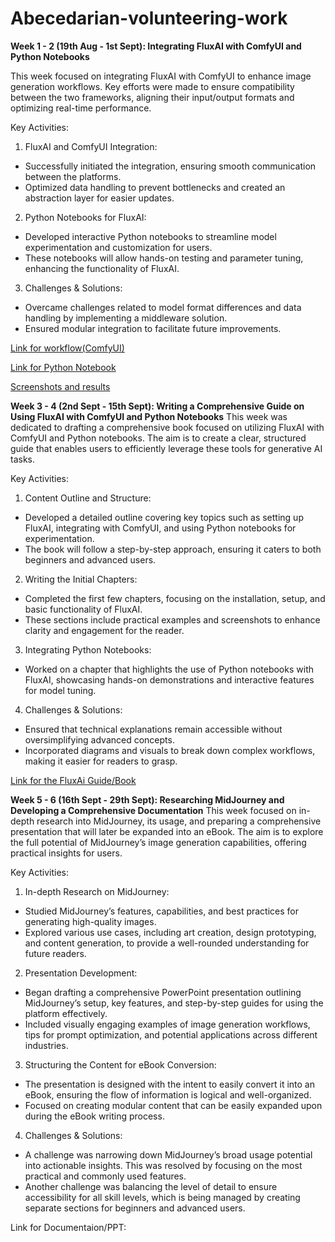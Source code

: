 # Abecedarian-volunteering-work

**Week 1 - 2 (19th Aug - 1st Sept): Integrating FluxAI with ComfyUI and Python Notebooks**

This week focused on integrating FluxAI with ComfyUI to enhance image generation workflows. Key efforts were made to ensure compatibility between the two frameworks, aligning their input/output formats and optimizing real-time performance.

Key Activities:

1. FluxAI and ComfyUI Integration:

- Successfully initiated the integration, ensuring smooth communication between the platforms.
- Optimized data handling to prevent bottlenecks and created an abstraction layer for easier updates.

2. Python Notebooks for FluxAI:

- Developed interactive Python notebooks to streamline model experimentation and customization for users.
- These notebooks will allow hands-on testing and parameter tuning, enhancing the functionality of FluxAI.

3. Challenges & Solutions:

- Overcame challenges related to model format differences and data handling by implementing a middleware solution.
- Ensured modular integration to facilitate future improvements.

[Link for workflow(ComfyUI)](<https://github.com/rkarwankar/Abecedarian-volunteering-work/tree/main/Week%201%20-%202%20(19th%20Aug%20-%201st%20Sept)/Screenshots%20and%20results>)

[Link for Python Notebook](<https://github.com/rkarwankar/Abecedarian-volunteering-work/blob/main/Week%201%20-%202%20(19th%20Aug%20-%201st%20Sept)/Python%20Notebook%20With%20FluxAI/FluxAI%20Schnell%20and%20dev%20tutorial.ipynb>)

[Screenshots and results](<https://github.com/rkarwankar/Abecedarian-volunteering-work/tree/main/Week%201%20-%202%20(19th%20Aug%20-%201st%20Sept)/Screenshots%20and%20results>)

**Week 3 - 4 (2nd Sept - 15th Sept): Writing a Comprehensive Guide on Using FluxAI with ComfyUI and Python Notebooks**
This week was dedicated to drafting a comprehensive book focused on utilizing FluxAI with ComfyUI and Python notebooks. The aim is to create a clear, structured guide that enables users to efficiently leverage these tools for generative AI tasks.

Key Activities:

1. Content Outline and Structure:

- Developed a detailed outline covering key topics such as setting up FluxAI, integrating with ComfyUI, and using Python notebooks for experimentation.
- The book will follow a step-by-step approach, ensuring it caters to both beginners and advanced users.

2. Writing the Initial Chapters:

- Completed the first few chapters, focusing on the installation, setup, and basic functionality of FluxAI.
- These sections include practical examples and screenshots to enhance clarity and engagement for the reader.

3. Integrating Python Notebooks:

- Worked on a chapter that highlights the use of Python notebooks with FluxAI, showcasing hands-on demonstrations and interactive features for model tuning.

4. Challenges & Solutions:

- Ensured that technical explanations remain accessible without oversimplifying advanced concepts.
- Incorporated diagrams and visuals to break down complex workflows, making it easier for readers to grasp.

[Link for the FluxAi Guide/Book](<https://github.com/rkarwankar/Abecedarian-volunteering-work/tree/main/Week%203%20-%204%20(2nd%20Sept%20-%2015th%20Sept)>)

**Week 5 - 6 (16th Sept - 29th Sept): Researching MidJourney and Developing a Comprehensive Documentation**
This week focused on in-depth research into MidJourney, its usage, and preparing a comprehensive presentation that will later be expanded into an eBook. The aim is to explore the full potential of MidJourney’s image generation capabilities, offering practical insights for users.

Key Activities:

1. In-depth Research on MidJourney:

- Studied MidJourney’s features, capabilities, and best practices for generating high-quality images.
- Explored various use cases, including art creation, design prototyping, and content generation, to provide a well-rounded understanding for future readers.

2. Presentation Development:

- Began drafting a comprehensive PowerPoint presentation outlining MidJourney’s setup, key features, and step-by-step guides for using the platform effectively.
- Included visually engaging examples of image generation workflows, tips for prompt optimization, and potential applications across different industries.

3. Structuring the Content for eBook Conversion:

- The presentation is designed with the intent to easily convert it into an eBook, ensuring the flow of information is logical and well-organized.
- Focused on creating modular content that can be easily expanded upon during the eBook writing process.

4. Challenges & Solutions:

- A challenge was narrowing down MidJourney’s broad usage potential into actionable insights. This was resolved by focusing on the most practical and commonly used features.
- Another challenge was balancing the level of detail to ensure accessibility for all skill levels, which is being managed by creating separate sections for beginners and advanced users.

Link for Documentaion/PPT:
